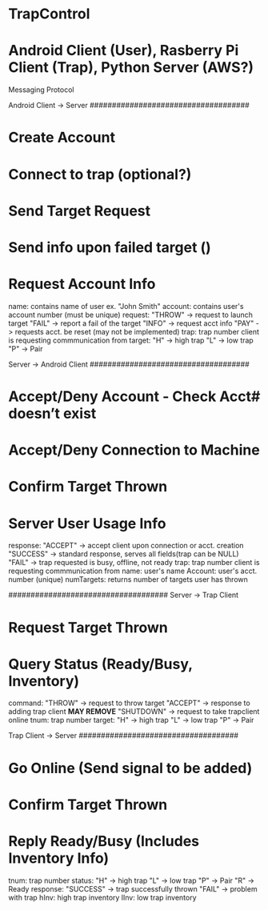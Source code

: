# TrapControl
# Android Client (User), Rasberry Pi Client (Trap), Python Server (AWS?)


Messaging Protocol

Android Client -> Server
####################################
# Create Account
# Connect to trap (optional?)
# Send Target Request
# Send info upon failed target ()
# Request Account Info

<user>
    <name></name>
    <account></account>
    <request></request>
    <trap></trap>
    <target></target>
</user>

name: contains name of user ex. "John Smith"
account: contains user's account number (must be unique)
request:    "THROW" -> request to launch target
            "FAIL" -> report a fail of the target
            "INFO" -> request acct info
            "PAY" -> requests acct. be reset (may not be implemented) 
trap: trap number client is requesting commmunication from
target: "H" -> high trap "L" -> low trap "P" -> Pair



Server -> Android Client
####################################
# Accept/Deny Account - Check Acct# doesn’t exist  
# Accept/Deny Connection to Machine
# Confirm Target Thrown
# Server User Usage Info

<userServer>
    <response></response>
    <trap></trap>
    <name></name>
    <account></account>
    <numTargets></numTargets>
</userServer>

response:   "ACCEPT" -> accept client upon connection or acct. creation
            "SUCCESS" -> standard response, serves all fields(trap can be NULL)
            "FAIL" -> trap requested is busy, offline, not ready 
trap: trap number client is requesting commmunication from
name: user's name
Account: user's acct. number (unique)
numTargets: returns number of targets user has thrown


####################################
Server -> Trap Client
# Request Target Thrown
# Query Status (Ready/Busy, Inventory)


<trapServer>
    <account></account>
    <command></command>
    <tnum></tnum>
    <target></target>
</trapServer>

command:    "THROW" -> request to throw target
            "ACCEPT" -> response to adding trap client **MAY REMOVE**
            "SHUTDOWN" -> request to take trapclient online
tnum: trap number
target: "H" -> high trap "L" -> low trap "P" -> Pair



Trap Client -> Server
####################################
# Go Online (Send signal to be added)
# Confirm Target Thrown
# Reply Ready/Busy (Includes Inventory Info)

<trap>
    <account></account>
    <status></status>
    <response></response>
    <hInv></hInv>
    <lInv></lInv>
</trap>

tnum: trap number
status: "H" -> high trap "L" -> low trap "P" -> Pair "R" -> Ready
response:   "SUCCESS" -> trap successfully thrown
            "FAIL" -> problem with trap
hInv: high trap inventory
lInv: low trap inventory







